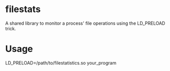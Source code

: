 filestats
=========

A shared library to monitor a process' file operations using the LD_PRELOAD trick.

Usage
=====

LD_PRELOAD=/path/to/filestatistics.so your_program
